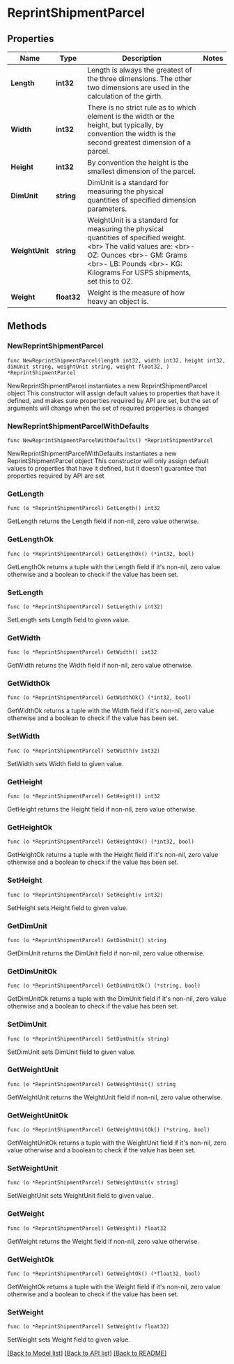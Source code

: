 # ReprintShipmentParcel

## Properties

Name | Type | Description | Notes
------------ | ------------- | ------------- | -------------
**Length** | **int32** | Length is always the greatest of the three dimensions. The other two dimensions are used in the calculation of the girth. | 
**Width** | **int32** | There is no strict rule as to which element is the width or the height, but typically, by convention the width is the second greatest dimension of a parcel. | 
**Height** | **int32** | By convention the height is the smallest dimension of the parcel. | 
**DimUnit** | **string** | DimUnit is a standard for measuring the physical quantities of specified dimension parameters. | 
**WeightUnit** | **string** | WeightUnit is a standard for measuring the physical quantities of specified weight. &lt;br&gt; The valid values are:  &lt;br&gt;- OZ: Ounces &lt;br&gt;- GM: Grams &lt;br&gt;- LB: Pounds &lt;br&gt;- KG: Kilograms For USPS shipments, set this to OZ. | 
**Weight** | **float32** | Weight is the measure of how heavy an object is. | 

## Methods

### NewReprintShipmentParcel

`func NewReprintShipmentParcel(length int32, width int32, height int32, dimUnit string, weightUnit string, weight float32, ) *ReprintShipmentParcel`

NewReprintShipmentParcel instantiates a new ReprintShipmentParcel object
This constructor will assign default values to properties that have it defined,
and makes sure properties required by API are set, but the set of arguments
will change when the set of required properties is changed

### NewReprintShipmentParcelWithDefaults

`func NewReprintShipmentParcelWithDefaults() *ReprintShipmentParcel`

NewReprintShipmentParcelWithDefaults instantiates a new ReprintShipmentParcel object
This constructor will only assign default values to properties that have it defined,
but it doesn't guarantee that properties required by API are set

### GetLength

`func (o *ReprintShipmentParcel) GetLength() int32`

GetLength returns the Length field if non-nil, zero value otherwise.

### GetLengthOk

`func (o *ReprintShipmentParcel) GetLengthOk() (*int32, bool)`

GetLengthOk returns a tuple with the Length field if it's non-nil, zero value otherwise
and a boolean to check if the value has been set.

### SetLength

`func (o *ReprintShipmentParcel) SetLength(v int32)`

SetLength sets Length field to given value.


### GetWidth

`func (o *ReprintShipmentParcel) GetWidth() int32`

GetWidth returns the Width field if non-nil, zero value otherwise.

### GetWidthOk

`func (o *ReprintShipmentParcel) GetWidthOk() (*int32, bool)`

GetWidthOk returns a tuple with the Width field if it's non-nil, zero value otherwise
and a boolean to check if the value has been set.

### SetWidth

`func (o *ReprintShipmentParcel) SetWidth(v int32)`

SetWidth sets Width field to given value.


### GetHeight

`func (o *ReprintShipmentParcel) GetHeight() int32`

GetHeight returns the Height field if non-nil, zero value otherwise.

### GetHeightOk

`func (o *ReprintShipmentParcel) GetHeightOk() (*int32, bool)`

GetHeightOk returns a tuple with the Height field if it's non-nil, zero value otherwise
and a boolean to check if the value has been set.

### SetHeight

`func (o *ReprintShipmentParcel) SetHeight(v int32)`

SetHeight sets Height field to given value.


### GetDimUnit

`func (o *ReprintShipmentParcel) GetDimUnit() string`

GetDimUnit returns the DimUnit field if non-nil, zero value otherwise.

### GetDimUnitOk

`func (o *ReprintShipmentParcel) GetDimUnitOk() (*string, bool)`

GetDimUnitOk returns a tuple with the DimUnit field if it's non-nil, zero value otherwise
and a boolean to check if the value has been set.

### SetDimUnit

`func (o *ReprintShipmentParcel) SetDimUnit(v string)`

SetDimUnit sets DimUnit field to given value.


### GetWeightUnit

`func (o *ReprintShipmentParcel) GetWeightUnit() string`

GetWeightUnit returns the WeightUnit field if non-nil, zero value otherwise.

### GetWeightUnitOk

`func (o *ReprintShipmentParcel) GetWeightUnitOk() (*string, bool)`

GetWeightUnitOk returns a tuple with the WeightUnit field if it's non-nil, zero value otherwise
and a boolean to check if the value has been set.

### SetWeightUnit

`func (o *ReprintShipmentParcel) SetWeightUnit(v string)`

SetWeightUnit sets WeightUnit field to given value.


### GetWeight

`func (o *ReprintShipmentParcel) GetWeight() float32`

GetWeight returns the Weight field if non-nil, zero value otherwise.

### GetWeightOk

`func (o *ReprintShipmentParcel) GetWeightOk() (*float32, bool)`

GetWeightOk returns a tuple with the Weight field if it's non-nil, zero value otherwise
and a boolean to check if the value has been set.

### SetWeight

`func (o *ReprintShipmentParcel) SetWeight(v float32)`

SetWeight sets Weight field to given value.



[[Back to Model list]](../README.md#documentation-for-models) [[Back to API list]](../README.md#documentation-for-api-endpoints) [[Back to README]](../README.md)


